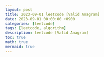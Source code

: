 ```yaml
---
layout: post
title: 2023-09-01 leetcode [Valid Anagram]
date: 2023-09-01 00:00:00 +0900
categories: [leetcode]
tags: [leetcode, algorithm]
description: leetcode [Valid Anagram] 
toc: true
math: true
mermaid: true
---
```

